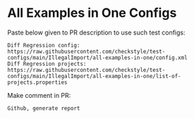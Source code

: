 # All Examples in One Configs
Paste below given to PR description to use such test configs:
```
Diff Regression config: https://raw.githubusercontent.com/checkstyle/test-configs/main/IllegalImport/all-examples-in-one/config.xml
Diff Regression projects: https://raw.githubusercontent.com/checkstyle/test-configs/main/IllegalImport/all-examples-in-one/list-of-projects.properties
```
Make comment in PR:
```
Github, generate report
```
